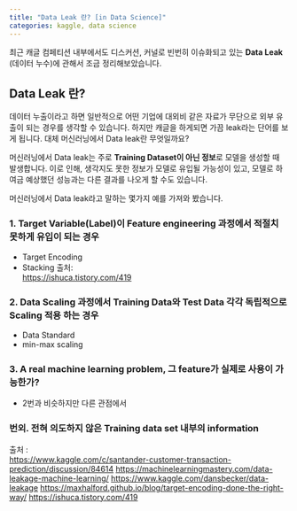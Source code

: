 ```yaml
---
title: "Data Leak 란? [in Data Science]"
categories: kaggle, data science 
---
```


최근 캐글 컴페티션 내부에서도 디스커션, 커널로 빈번히 이슈화되고 있는 **Data Leak** (데이터 누수)에 관해서 조금 정리해보았습니다.


## Data Leak 란?
데이터 누출이라고 하면 일반적으로 어떤 기업에 대외비 같은 자료가 무단으로 외부 유출이 되는 경우를 생각할 수 있습니다. 하지만 캐글을 하게되면 가끔 leak라는 단어를 보게 됩니다. 대체 머신러닝에서 Data leak란 무엇일까요?

머신러닝에서 Data leak는 주로 **Training Dataset이 아닌 정보**로 모델을 생성할 때 발생합니다. 이로 인해, 생각지도 못한 정보가 모델로 유입될 가능성이 있고, 모델로 하여금 예상했던 성능과는 다른 결과를 나오게 할 수도 있습니다.

머신러닝에서 Data leak라고 말하는 몇가지 예를 가져와 봤습니다.

### 1. Target Variable(Label)이 Feature engineering 과정에서 적절치 못하게 유입이 되는 경우

- Target Encoding
- Stacking
출처:  
https://ishuca.tistory.com/419


### 2. Data Scaling 과정에서 Training Data와 Test Data 각각 독립적으로 Scaling 적용 하는 경우

- Data Standard
- min-max scaling


### 3. A real machine learning problem, 그 feature가 실제로 사용이 가능한가?

- 2번과 비슷하지만 다른 관점에서


### 번외. 전혀 의도하지 않은 Training data set 내부의 information





출처 :   
https://www.kaggle.com/c/santander-customer-transaction-prediction/discussion/84614
https://machinelearningmastery.com/data-leakage-machine-learning/
https://www.kaggle.com/dansbecker/data-leakage
https://maxhalford.github.io/blog/target-encoding-done-the-right-way/
https://ishuca.tistory.com/419
